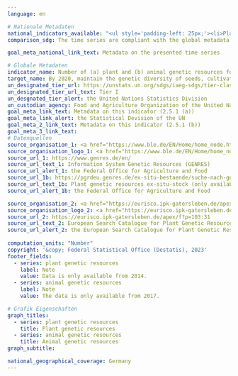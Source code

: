 ```yaml
---
language: en    

# Nationale Metadaten    
national_indicators_available: "<ul style='padding-left: 25px;'><li>Plant genetic resources</li> <li> Animal genetic resources</li></ul>"    
comparison_sdg: The time series are compliant with the global metadata.    

goal_meta_national_link_text: Metadata on the presented time series    

# Globale Metadaten    
indicator_name: Number of (a) plant and (b) animal genetic resources for food and agriculture secured in either medium- or long-term conservation facilities    
target_name: By 2020, maintain the genetic diversity of seeds, cultivated plants and farmed and domesticated animals and their related wild species, including through soundly managed and diversified seed and plant banks at the national, regional and international levels, and promote access to and fair and equitable sharing of benefits arising from the utilization of genetic resources and associated traditional knowledge, as internationally agreed    
un_designated_tier_url: https://unstats.un.org/sdgs/iaeg-sdgs/tier-classification/    
un_designated_tier_url_text: Tier I    
un_desgnated_tier_alert: the United Nations Statistics Division    
un_custodian_agency: Food and Agriculture Organization of the United Nations (FAO)    
goal_meta_link_text: Metadata on this indicator (2.5.1 (a))    
goal_meta_link_alert: the Statistical Devision of the UN    
goal_meta_2_link_text: Metadata on this indicator (2.5.1 (b))    
goal_meta_3_link_text:         
# Datenquellen
source_organisation_1: <a href="https://www.ble.de/EN/Home/home_node.html" target="_blank" onclick="return confirm_alert('the Federal Office for Agriculture and Food','En');"> Federal Office for Agriculture and Food </a>
source_organisation_logo_1: <a href="https://www.ble.de/EN/Home/home_node.html" target="_blank" onclick="return confirm_alert('the Federal Office for Agriculture and Food','En');"><img src="https://sdg-indikatoren.de/public/OrgImgEn/ble.png" alt="Logo ble" style="height:60px; width:148px"/></a>
source_url_1: https://www.genres.de/en/
source_url_text_1: Information System Genetic Resources (GENRES)
source_url_alert_1: the Federal Office for Agriculture and Food
source_url_1b: https://pgrdeu.genres.de/ex-situ-bestaende/suche-nach-genbanken/
source_url_text_1b: Plant genetic resources ex-situ-stock (only available in German)
source_url_alert_1b: the Federal Office for Agriculture and Food

source_organisation_2: <a href="https://eurisco.ipk-gatersleben.de/apex/f?p=103:1::::::" target="_blank" onclick="return confirm_alert('the European Search Catalogue for Plant Genetic Resources','En');"> European Search Catalogue for Plant Genetic Resources (EURISCO) </a>
source_organisation_logo_2: <a href="https://eurisco.ipk-gatersleben.de/apex/f?p=103:1::::::" target="_blank" onclick="return confirm_alert('the European Search Catalogue for Plant Genetic Resources','En');"><img src="https://sdg-indikatoren.de/public/OrgImgEn/eurisco.png" alt="Logo eurisco" style="height:60px; width:148px"/></a>
source_url_2: https://eurisco.ipk-gatersleben.de/apex/f?p=103:31
source_url_text_2: European Search Catalogue for Plant Genetic Resources
source_url_alert_2: the European Search Catalogue for Plant Genetic Resources
    
computation_units: "Number"    
copyright: '&copy; Federal Statistical Office (Destatis), 2023'    
footer_fields:
  - series: plant genetic resources
    label: Note
    value: Data is only available from 2014.
  - series: animal genetic resources
    label: Note
    value: The data is only available from 2017.    

# Grafik Eigenschaften    
graph_titles:
  - series: plant genetic resources
    title: Plant genetic resources
  - series: animal genetic resources
    title: Animal genetic resources
graph_subtitle:     

national_geographical_coverage: Germany    
---
```


<span></span>